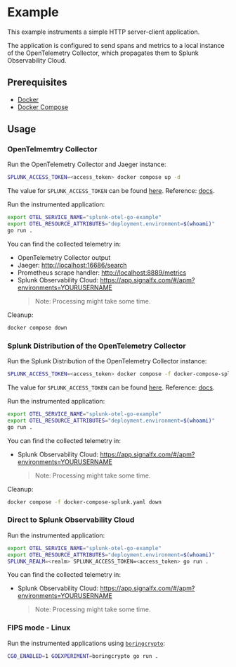 # Example

This example instruments a simple HTTP server-client application.

The application is configured to send spans and metrics
to a local instance of the OpenTelemetry Collector,
which propagates them to Splunk Observability Cloud.

## Prerequisites

- [Docker](https://docs.docker.com/engine/install/)
- [Docker Compose](https://docs.docker.com/compose/install/)

## Usage

### OpenTelmemtry Collector

Run the OpenTelemetry Collector and Jaeger instance:

```sh
SPLUNK_ACCESS_TOKEN=<access_token> docker compose up -d
```

The value for `SPLUNK_ACCESS_TOKEN` can be found
[here](https://app.signalfx.com/o11y/#/organization/current?selectedKeyValue=sf_section:accesstokens).
Reference: [docs](https://docs.splunk.com/Observability/admin/authentication-tokens/api-access-tokens.html#admin-api-access-tokens).

Run the instrumented application:

```sh
export OTEL_SERVICE_NAME="splunk-otel-go-example"
export OTEL_RESOURCE_ATTRIBUTES="deployment.environment=$(whoami)"
go run .
```

You can find the collected telemetry in:

- OpenTelemetry Collector output
- Jaeger: <http://localhost:16686/search>
- Prometheus scrape handler: <http://localhost:8889/metrics>
- Splunk Observability Cloud: <https://app.signalfx.com/#/apm?environments=YOURUSERNAME>
  > Note: Processing might take some time.

Cleanup:

```sh
docker compose down
```

### Splunk Distribution of the OpenTelemetry Collector

Run the Splunk Distribution of the OpenTelemetry Collector instance:

```sh
SPLUNK_ACCESS_TOKEN=<access_token> docker compose -f docker-compose-splunk.yaml up -d
```

The value for `SPLUNK_ACCESS_TOKEN` can be found
[here](https://app.signalfx.com/o11y/#/organization/current?selectedKeyValue=sf_section:accesstokens).
Reference: [docs](https://docs.splunk.com/Observability/admin/authentication-tokens/api-access-tokens.html#admin-api-access-tokens).

Run the instrumented application:

```sh
export OTEL_SERVICE_NAME="splunk-otel-go-example"
export OTEL_RESOURCE_ATTRIBUTES="deployment.environment=$(whoami)"
go run .
```

You can find the collected telemetry in:

- Splunk Observability Cloud: <https://app.signalfx.com/#/apm?environments=YOURUSERNAME>
  > Note: Processing might take some time.

Cleanup:

```sh
docker compose -f docker-compose-splunk.yaml down
```

### Direct to Splunk Observability Cloud

Run the instrumented application:

```sh
export OTEL_SERVICE_NAME="splunk-otel-go-example"
export OTEL_RESOURCE_ATTRIBUTES="deployment.environment=$(whoami)"
SPLUNK_REALM=<realm> SPLUNK_ACCESS_TOKEN=<access_token> go run .
```

You can find the collected telemetry in:

- Splunk Observability Cloud: <https://app.signalfx.com/#/apm?environments=YOURUSERNAME>
  > Note: Processing might take some time.

### FIPS mode - Linux

Run the instrumented applications using
[`boringcrypto`](https://github.com/microsoft/go/blob/microsoft/main/eng/doc/fips/README.md#go-fips-compliance):

```sh
CGO_ENABLED=1 GOEXPERIMENT=boringcrypto go run .
```
